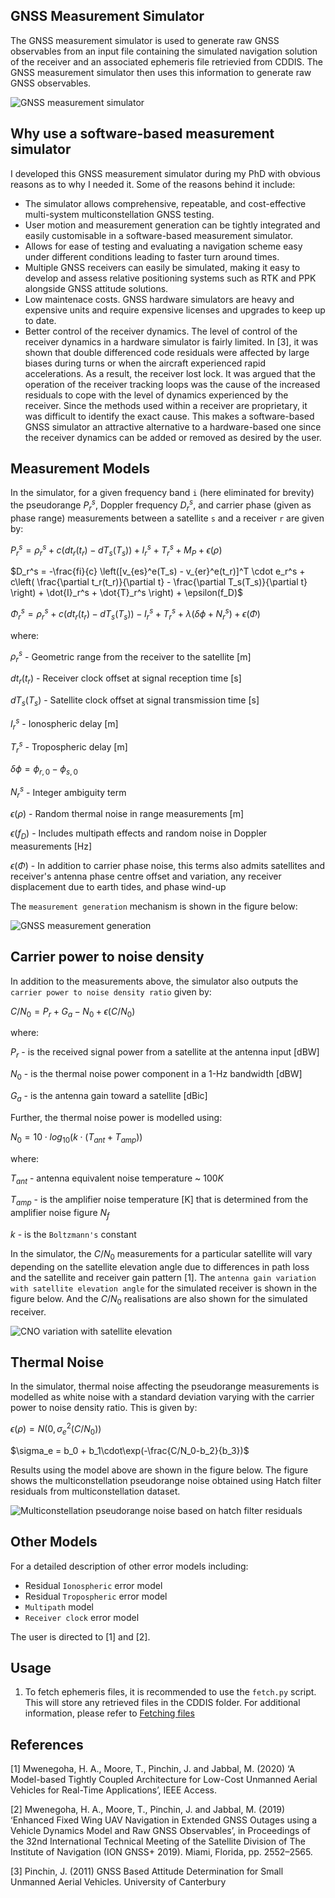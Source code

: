 ## GNSS Measurement Simulator
The GNSS measurement simulator is used to generate raw GNSS observables from an input file containing the simulated navigation solution of the receiver and an associated ephemeris file retrievied from CDDIS. The GNSS measurement simulator then uses this information to generate raw GNSS observables.

![GNSS measurement simulator](./matlab/docs/images/GNSS_measurement_simulator.png)

## Why use a software-based measurement simulator
I developed this GNSS measurement simulator during my PhD with obvious reasons as to why I needed it. Some of the reasons behind it include:
* The simulator allows comprehensive, repeatable, and cost-effective multi-system multiconstellation GNSS testing.
* User motion and measurement generation can be tightly integrated and easily customisable in a software-based measurement simulator. 
* Allows for ease of testing and evaluating a navigation scheme easy under different conditions leading to faster turn around times. 
* Multiple GNSS receivers can easily be simulated, making it easy to develop and assess relative positioning systems such as RTK and PPK alongside GNSS attitude solutions. 
* Low maintenace costs. GNSS hardware simulators are heavy and expensive units and require expensive licenses and upgrades to keep up to date.
*  Better control of the receiver dynamics. The level of control of the receiver dynamics in a hardware simulator is fairly limited. In [3], it was shown that double differenced code residuals were affected by large biases during
turns or when the aircraft experienced rapid accelerations. As a result, the receiver lost lock. It was argued that the operation of the receiver tracking loops was the cause of the increased residuals to cope with the level of dynamics experienced by the receiver. Since the methods used within a receiver are proprietary, it was difficult to identify the exact cause. This
makes a software-based GNSS simulator an attractive alternative to a hardware-based one since the receiver dynamics can be added or removed as desired by the user.

## Measurement Models

In the simulator, for a given frequency band `i` (here eliminated for brevity) the pseudorange $P_r^s$, Doppler frequency $D_r^s$, and carrier phase (given as phase range) measurements between a satellite `s` and a receiver `r` are given by:

$P_r^s = \rho_r^s + c(dt_r(t_r)-dT_s(T_s))+I_r^s + T_r^s + M_P + \epsilon(\rho)$

$D_r^s = -\frac{fi}{c} \left([v_{es}^e(T_s) - v_{er}^e(t_r)]^T \cdot e_r^s + c\left( \frac{\partial t_r(t_r)}{\partial t} - \frac{\partial T_s(T_s)}{\partial t} \right) + \dot{I}_r^s + \dot{T}_r^s \right)  + \epsilon(f_D)$

$\Phi_r^s = \rho_r^s + c(dt_r(t_r)-dT_s(T_s)) - I_r^s + T_r^s + \lambda (\delta\phi + N_r^s) +\epsilon(\Phi)$

where:

$\rho_r^s$ - Geometric range from the receiver to the satellite [m]

$dt_r(t_r)$ - Receiver clock offset at signal reception time [s]

$dT_s(T_s)$ - Satellite clock offset at signal transmission time [s]

$I_r^s$ - Ionospheric delay [m]

$T_r^s$ - Tropospheric delay [m]

$\delta\phi = \phi_{r,0} - \phi_{s,0}$ 

$N_r^s$ - Integer ambiguity term

$\epsilon(\rho)$ - Random thermal noise in range measurements [m]

$\epsilon(f_D)$ - Includes multipath effects and random noise in Doppler measurements [Hz]

$\epsilon(\Phi)$ - In addition to carrier phase noise, this terms also admits satellites and receiver's antenna phase centre offset and variation, any receiver  displacement due to earth tides, and phase wind-up

The `measurement generation` mechanism is shown in the figure below:

![GNSS measurement generation](./matlab/docs/images/GNSS_measurement_generation.png)

## Carrier power to noise density
In addition to the measurements above, the simulator also outputs the `carrier power to noise density ratio` given by:

$C/N_0 = P_r + G_a - N_0 + \epsilon(C/N_0)$

where:

$P_r$ - is the received signal power from a satellite at the antenna input [dBW]

$N_0$ - is the thermal noise power component in a 1-Hz bandwidth [dBW]

$G_a$ - is the antenna gain toward a satellite [dBic]

Further, the thermal noise power is modelled using:

$N_0 = 10\cdot log_{10}(k\cdot(T_{ant} + T_{amp}))$

where:

$T_{ant}$ - antenna equivalent noise temperature ~ $100 K$

$T_{amp}$ - is the amplifier noise temperature [K] that is determined from the amplifier noise figure $`N_f`$

$k$ -  is the `Boltzmann's` constant

In the simulator, the $C/N_0$ measurements for a particular satellite will vary depending on the satellite elevation angle due to differences in path loss and the satellite and receiver gain pattern [1]. The `antenna gain variation with satellite elevation angle` for the simulated receiver is shown in the figure below. And the $C/N_0$ realisations are also shown for the simulated receiver.

![CNO variation with satellite elevation](./matlab/docs/images/CNO_variation_with_elevation.png)

## Thermal Noise

In the simulator, thermal noise affecting the pseudorange measurements is modelled as white noise with a standard deviation varying with the carrier power to noise density ratio. This is given by:

$\epsilon(\rho) = N(0,\sigma_e^2(C/N_0))$

$\sigma_e = b_0 + b_1\cdot\exp(-\frac{C/N_0-b_2}{b_3})$

Results using the model above are shown in the figure below. The figure shows the multiconstellation pseudorange noise obtained using Hatch filter residuals from multiconstellation dataset.

![Multiconstellation pseudorange noise based on hatch filter residuals](./matlab/docs/images/Multiconstellation_pseudorange_based_on_hatch.png)

## Other Models

For a detailed description of other error models including: 
* Residual `Ionospheric` error model
* Residual `Tropospheric` error model 
* `Multipath` model
* `Receiver clock` error model

The user is directed to [1] and [2]. 

## Usage

1. To fetch ephemeris files, it is recommended to use the `fetch.py` script. This will store any retrieved files in the CDDIS folder. For additional information, please refer to [Fetching files](./matlab/CDDIS/README.md)

## References
[1] Mwenegoha, H. A., Moore, T., Pinchin, J. and Jabbal, M. (2020) ‘A Model-based
Tightly Coupled Architecture for Low-Cost Unmanned Aerial Vehicles for
Real-Time Applications’, IEEE Access.

[2] Mwenegoha, H. A., Moore, T., Pinchin, J. and Jabbal, M. (2019) ‘Enhanced Fixed
Wing UAV Navigation in Extended GNSS Outages using a Vehicle Dynamics
Model and Raw GNSS Observables’, in Proceedings of the 32nd International
Technical Meeting of the Satellite Division of The Institute of Navigation (ION
GNSS+ 2019). Miami, Florida, pp. 2552–2565.

[3] Pinchin, J. (2011) GNSS Based Attitude Determination for Small Unmanned Aerial
Vehicles. University of Canterbury
